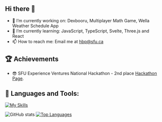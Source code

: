 Hi there 👋
- 

- 🔭 I’m currently working on: Dexbooru, Multiplayer Math Game, Wella Weather Schedule App
- 🌱 I’m currently learning: JavaScript, TypeScript, Svelte, Three.js and React
- 📫 How to reach me: Email me at hbp@sfu.ca

🏆 Achievements
- 
- 😎 SFU Experience Ventures National Hackathon - 2nd place [Hackathon Page](https://venturelabs.ca/sfu-students-pitch-their-way-to-the-top-with-their-wellness-app-concept/).


💬 Languages and Tools:
-
[![My Skills](https://skillicons.dev/icons?i=js,html,css,wasm,java,kotlin,nodejs,figma,react,git,c++,docker,c)](https://skillicons.dev)

![GitHub stats](https://github-readme-stats.vercel.app/api?username=Lepre-CHAU-n&show_icons=true&theme=transparent) [![Top Languages](https://github-readme-stats.vercel.app/api/top-langs/?username=Lepre-CHAU-n&layout=donut)](https://github.com/Lepre-CHAU-n/github-readme-stats)

<!--
**Lepre-CHAU-n/Lepre-CHAU-n** is a ✨ _special_ ✨ repository because its `README.md` (this file) appears on your GitHub profile.

Here are some ideas to get you started:

- 🔭 I’m currently working on ...
- 🌱 I’m currently learning ...
- 👯 I’m looking to collaborate on ...
- 🤔 I’m looking for help with ...
- 💬 Ask me about ...
- 📫 How to reach me: ...
- 😄 Pronouns: ...
- ⚡ Fun fact: ...
-->
